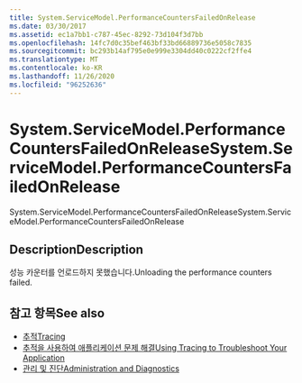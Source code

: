 ```yaml
---
title: System.ServiceModel.PerformanceCountersFailedOnRelease
ms.date: 03/30/2017
ms.assetid: ec1a7bb1-c787-45ec-8292-73d104f3d7bb
ms.openlocfilehash: 14fc7d0c35bef463bf33bd66889736e5058c7835
ms.sourcegitcommit: bc293b14af795e0e999e3304dd40c0222cf2ffe4
ms.translationtype: MT
ms.contentlocale: ko-KR
ms.lasthandoff: 11/26/2020
ms.locfileid: "96252636"
---
```

# <a name="systemservicemodelperformancecountersfailedonrelease"></a><span data-ttu-id="cd16c-102">System.ServiceModel.PerformanceCountersFailedOnRelease</span><span class="sxs-lookup"><span data-stu-id="cd16c-102">System.ServiceModel.PerformanceCountersFailedOnRelease</span></span>

<span data-ttu-id="cd16c-103">System.ServiceModel.PerformanceCountersFailedOnRelease</span><span class="sxs-lookup"><span data-stu-id="cd16c-103">System.ServiceModel.PerformanceCountersFailedOnRelease</span></span>  
  
## <a name="description"></a><span data-ttu-id="cd16c-104">Description</span><span class="sxs-lookup"><span data-stu-id="cd16c-104">Description</span></span>  

 <span data-ttu-id="cd16c-105">성능 카운터를 언로드하지 못했습니다.</span><span class="sxs-lookup"><span data-stu-id="cd16c-105">Unloading the performance counters failed.</span></span>  
  
## <a name="see-also"></a><span data-ttu-id="cd16c-106">참고 항목</span><span class="sxs-lookup"><span data-stu-id="cd16c-106">See also</span></span>

- [<span data-ttu-id="cd16c-107">추적</span><span class="sxs-lookup"><span data-stu-id="cd16c-107">Tracing</span></span>](index.md)
- [<span data-ttu-id="cd16c-108">추적을 사용하여 애플리케이션 문제 해결</span><span class="sxs-lookup"><span data-stu-id="cd16c-108">Using Tracing to Troubleshoot Your Application</span></span>](using-tracing-to-troubleshoot-your-application.md)
- [<span data-ttu-id="cd16c-109">관리 및 진단</span><span class="sxs-lookup"><span data-stu-id="cd16c-109">Administration and Diagnostics</span></span>](../index.md)
